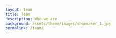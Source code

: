 ```yaml
---
layout: team
title: Team
description: Who we are
background: assets/theme/images/shoemaker_1.jpg
permalink: /team/
---
```




